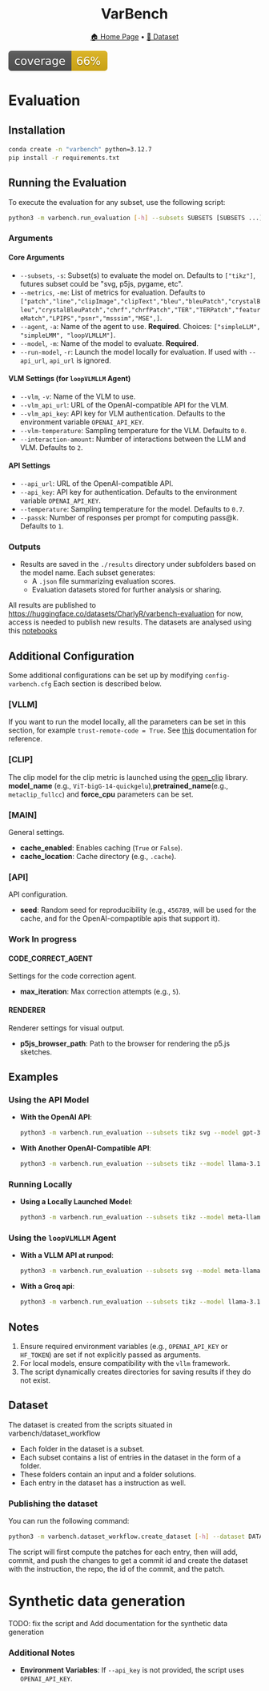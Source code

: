 <h1 align="center">
 VarBench
</h1>

<p align="center">  <a href="https://github.com/VarBench-SE/VarBench">🏠 Home Page</a> • <a href="https://huggingface.co/datasets/CharlyR/varbench">🤗 Dataset</a>   </p>

![](DOC/images/coverage.svg)


# Evaluation

## Installation

```sh
conda create -n "varbench" python=3.12.7
pip install -r requirements.txt
```

## Running the Evaluation


To execute the evaluation for any subset, use the following script:

```sh
python3 -m varbench.run_evaluation [-h] --subsets SUBSETS [SUBSETS ...] --metrics METRICS [METRICS ...] --agent AGENT --model MODEL [--vlm VLM] [--vlm_api_url VLM_API_URL] [--vlm_api_key VLM_API_KEY] [--vlm-temperature VLM_TEMPERATURE] [--interaction-amount INTERACTION_AMOUNT] [--run-model] [--api_url API_URL] [--api_key API_KEY] [--temperature TEMPERATURE] [--passk PASSK]
```


### Arguments

#### Core Arguments
- `--subsets`, `-s`: Subset(s) to evaluate the model on. Defaults to `["tikz"]`, futures subset could be "svg, p5js, pygame, etc".
- `--metrics`, `-me`: List of metrics for evaluation. Defaults to `["patch","line","clipImage","clipText","bleu","bleuPatch","crystalBleu","crystalBleuPatch","chrf","chrfPatch","TER","TERPatch","featureMatch","LPIPS","psnr","msssim","MSE",]`.
- `--agent`, `-a`: Name of the agent to use. **Required**. Choices: `["simpleLLM", "simpleLMM", "loopVLMLLM"]`.
- `--model`, `-m`: Name of the model to evaluate. **Required**.
- `--run-model`, `-r`: Launch the model locally for evaluation. If used with `--api_url`, `api_url` is ignored.

#### VLM Settings (for `loopVLMLLM` Agent)
- `--vlm`, `-v`: Name of the VLM to use.
- `--vlm_api_url`: URL of the OpenAI-compatible API for the VLM.
- `--vlm_api_key`: API key for VLM authentication. Defaults to the environment variable `OPENAI_API_KEY`.
- `--vlm-temperature`: Sampling temperature for the VLM. Defaults to `0`.
- `--interaction-amount`: Number of interactions between the LLM and VLM. Defaults to `2`.

#### API Settings
- `--api_url`: URL of the OpenAI-compatible API.
- `--api_key`: API key for authentication. Defaults to the environment variable `OPENAI_API_KEY`.
- `--temperature`: Sampling temperature for the model. Defaults to `0.7`.
- `--passk`: Number of responses per prompt for computing pass@k. Defaults to `1`.

### Outputs

- Results are saved in the `./results` directory under subfolders based on the model name. Each subset generates:
  - A `.json` file summarizing evaluation scores.
  - Evaluation datasets stored for further analysis or sharing.

All results are published to https://huggingface.co/datasets/CharlyR/varbench-evaluation for now, access is needed to publish new results.
The datasets are analysed using this [notebooks](/home/creux/Documents/AI/VariabilityBenchmark/notebooks/result_analysis.ipynb)

## Additional Configuration

Some additional configurations can be set up by modifying `config-varbench.cfg`
Each section is described below.
### \[VLLM\]
If you want to run the model locally, all the parameters can be set in this section, for example `trust-remote-code = True`.
See [this](https://docs.vllm.ai/en/latest/serving/openai_compatible_server.html#cli-reference) documentation for reference.

### \[CLIP\]
The clip model for the clip metric is launched using the [open_clip](https://github.com/mlfoundations/open_clip) library.  
**model_name** (e.g., `ViT-bigG-14-quickgelu`),**pretrained_name**(e.g., `metaclip_fullcc`) and **force_cpu** parameters can be set.


### \[MAIN\]
General settings.
- **cache_enabled**: Enables caching (`True` or `False`).
- **cache_location**: Cache directory (e.g., `.cache`).

### \[API\]
API configuration.
- **seed**: Random seed for reproducibility (e.g., `456789`, will be used for the cache, and for the OpenAI-compaptible apis that support it).


### Work In progress
  #### CODE_CORRECT_AGENT
  Settings for the code correction agent.
  - **max_iteration**: Max correction attempts (e.g., `5`).

  #### RENDERER
  Renderer settings for visual output.
  - **p5js_browser_path**: Path to the browser for rendering the p5.js sketches.



## Examples

### Using the API Model

- **With the OpenAI API**:
  ```sh
  python3 -m varbench.run_evaluation --subsets tikz svg --model gpt-3.5-turbo --api_key YOUR_API_KEY --agent simpleLLM
  ```

- **With Another OpenAI-Compatible API**:
  ```sh
  python3 -m varbench.run_evaluation --subsets tikz --model llama-3.1-70b-versatile --api_url https://api.groq.com/openai/v1 --api_key $GROQ_API_KEY --temperature 0.7 --passk 5 --agent simpleLLM
  ```

### Running Locally

- **Using a Locally Launched Model**:
  ```sh
  python3 -m varbench.run_evaluation --subsets tikz --model meta-llama/Llama-3.2-1B-Instruct --run-model --temperature 0.9 --passk 3 --agent simpleLLM
  ```

### Using the `loopVLMLLM` Agent

- **With a VLLM API at runpod**:
  ```sh
  python3 -m varbench.run_evaluation --subsets svg --model meta-llama/Llama-3.2-1B-Instruct --api_url https://api.runpod.ai/YOURAPI/openai/v1 --api_key $RUNPOD_API_KEY --vlm llava-hf/llava-1.5-7b-hf --vlm_api_url https://api.runpod.ai/YOURAPI/openai/v1 --vlm_api_key $VLM_RUNPOD_API_KEY --interaction-amount 2 --agent loopVLMLLM
  ```
  
- **With a Groq api**:
  ```sh
  python3 -m varbench.run_evaluation --subsets tikz --model llama-3.1-70b-versatile --api_url https://api.groq.com/openai/v1 --api_key $GROQ_API_KEY --vlm llava-v1.5-7b-4096-preview --vlm_api_url https://api.groq.com/openai/v1 --vlm_api_key $GROQ_API_KEY --interaction-amount 1 --agent loopVLMLLM --passk 1
  ```

## Notes
1. Ensure required environment variables (e.g., `OPENAI_API_KEY` or `HF_TOKEN`) are set if not explicitly passed as arguments.
2. For local models, ensure compatibility with the `vllm` framework.
3. The script dynamically creates directories for saving results if they do not exist.

## Dataset

The dataset is created from the scripts situated in varbench/dataset_workflow

- Each folder in the dataset is a subset.
- Each subset contains a list of entries in the dataset in the form of a folder.
- These folders contain an input and a folder solutions.
- Each entry in the dataset has a instruction as well.


### Publishing the dataset
You can run the following command:

```sh
python3 -m varbench.dataset_workflow.create_dataset [-h] --dataset DATASET
```

The script will first compute the patches for each entry, then will add, commit, and push the changes to get a commit id and create the dataset with the instruction, the repo, the id of the commit, and the patch.

# Synthetic data generation
TODO: fix the script and Add documentation for the synthetic data generation

### Additional Notes
- **Environment Variables**: If `--api_key` is not provided, the script uses `OPENAI_API_KEY`.

